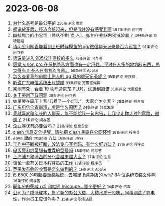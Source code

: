 # 2023-06-08

1. [为什么高考是最公平的](https://www.v2ex.com/t/946871) `356条评论` `教育`
1. [都说放开后，经济会好起来，但是我并没有感受到啊](https://www.v2ex.com/t/946878) `107条评论` `问与答`
1. [四线城市的小公司（团队不到 15 人），如何在物联网领域破局？](https://www.v2ex.com/t/946848) `104条评论` `职场话题`
1. [请问公司网管能看到上班时候摸鱼的 qq/微信聊天记录是否为谣言？](https://www.v2ex.com/t/946821) `91条评论` `问与答`
1. [话说能进入 985/211 高校的多么](https://www.v2ex.com/t/946943) `75条评论` `问与答`
1. [感觉 vision pro 在保护隐私方面也有一定用处，平时在人多的地方敲东西，总觉得有 n 多人在看我的屏幕。](https://www.v2ex.com/t/946812) `68条评论` `Apple`
1. [怎么查看我的电脑上别人的 qq 号的聊天记录呢？](https://www.v2ex.com/t/946799) `35条评论` `程序员`
1. [听说广东电信系统出现故障](https://www.v2ex.com/t/947003) `33条评论` `宽带症候群`
1. [亲测有效，合着 19 块开通京东 PLUS，优惠到离谱](https://www.v2ex.com/t/947019) `31条评论` `优惠信息`
1. [关于美剧下载问题](https://www.v2ex.com/t/946840) `30条评论` `问与答`
1. [如果要在简历上写”我换了一个灯泡“，大家会怎么写？](https://www.v2ex.com/t/946883) `28条评论` `程序员`
1. [广东电信全省崩溃，会是什么原因？](https://www.v2ex.com/t/947029) `24条评论` `分享发现`
1. [我就喜欢和年长的人聊天，能不能给我一句忠告，让我少走你走过的弯路，谢谢了](https://www.v2ex.com/t/947045) `21条评论` `问与答`
1. [企业等保有必要做吗？](https://www.v2ex.com/t/946928) `21条评论` `信息安全`
1. [clash 信息安全提醒，请勿把 clash 暴露在公网环境](https://www.v2ex.com/t/946991) `19条评论` `程序员`
1. [Java 里的 equals 方法](https://www.v2ex.com/t/946946) `18条评论` `Java`
1. [工作中不断被打断，没法专心写代码，有什么好办法？](https://www.v2ex.com/t/946902) `18条评论` `程序员`
1. [电饭煲和炒菜锅有推荐的型号吗](https://www.v2ex.com/t/946826) `18条评论` `问与答`
1. [上海浦东和浦西的分化会越来越大么？](https://www.v2ex.com/t/946930) `17条评论` `生活`
1. [谈论一些有关日本程序员的工作](https://www.v2ex.com/t/946908) `17条评论` `程序员`
1. [苹果发布会的收音是怎么做到的？](https://www.v2ex.com/t/946873) `16条评论` `Apple`
1. [i5 6500 的电脑要重装系统，去哪里找纯净版的 win7 64 位系统安装文件啊](https://www.v2ex.com/t/946853) `16条评论` `问与答`
1. [同年分的荣威 rx5 和哈佛 h6coupe，哪个更好？](https://www.v2ex.com/t/946813) `16条评论` `汽车`
1. [公司为了降低成本，搬了新的办公大楼，大楼水质一股味，同事测试了导电性，作为员工应该咋办？](https://www.v2ex.com/t/947037) `15条评论` `职场话题`
